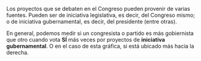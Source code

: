 Los proyectos que se debaten en el Congreso pueden provenir de varias fuentes. Pueden ser de iniciativa legislativa, es decir, del Congreso mismo; o de iniciativa gubernamental, es decir, del presidente (entre otras).

En general, podemos medir si un congresista o partido es más gobiernista que otro cuando vota **SÍ** más veces por proyectos de **iniciativa gubernamental**. O en el caso de esta gráfica, si está ubicado más hacia la derecha.
<!--stackedit_data:
eyJoaXN0b3J5IjpbLTg1NzY1MzU4LDI1MDY1NzAyMCwzMTAyNz
A4OTddfQ==
-->